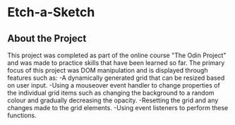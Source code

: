 # Etch-a-Sketch

## About the Project
This project was completed as part of the online course "The Odin Project" and was made to practice skills that have been learned so far. The primary focus of this project was DOM manipulation and is displayed through features such as:
-A dynamically generated grid that can be resized based on user input.
-Using a mouseover event handler to change properties of the individual grid items such as changing the background to a random colour and gradually decreasing the opacity.
-Resetting the grid and any changes made to the grid elements.
-Using event listeners to perform these functions.

